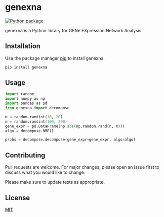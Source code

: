 # genexna
[![Python package](https://github.com/Jason-Y-Z/genexna/actions/workflows/python-package.yml/badge.svg)](https://github.com/Jason-Y-Z/genexna/actions/workflows/python-package.yml)

genexna is a Python library for GENe EXpression Network Analysis.

## Installation

Use the package manager [pip](https://pip.pypa.io/en/stable/) to install genexna.

```bash
pip install genexna
```

## Usage

```python
import random
import numpy as np
import pandas as pd
from genexna import decompose

n = random.randint(10, 20)
m = random.randint(100, 200)
gene_expr = pd.DataFrame(np.abs(np.random.rand(n, m)))
algo = decompose.NMF()

probs = decompose.decompose(gene_expr=gene_expr, algo=algo)
```

## Contributing

Pull requests are welcome. For major changes, please open an issue first
to discuss what you would like to change.

Please make sure to update tests as appropriate.

## License

[MIT](https://choosealicense.com/licenses/mit/)